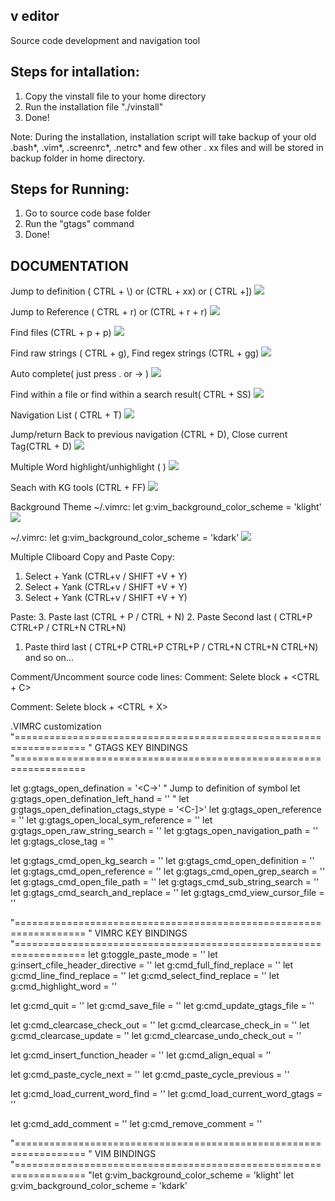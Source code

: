 v editor
---------

Source code development and navigation tool

Steps for intallation:
----------------------
1. Copy the vinstall file to your home directory
2. Run the installation file "./vinstall"
3. Done!

Note: 
  During the installation, installation script will take backup of your old .bash*, .vim*, .screenrc*, .netrc* and few other . xx files and will be stored in backup folder in home directory.

Steps for Running:
----------------------
1. Go to source code base folder 
2. Run the "gtags" command
3. Done!
  
## DOCUMENTATION
Jump to definition ( CTRL + \\) or (CTRL + xx) or ( CTRL +])
![](https://github.com/kalmuthu/v-editor/blob/master/docs/definition.png)


Jump to Reference ( CTRL + r) or (CTRL + r + r)
![](https://github.com/kalmuthu/v-editor/blob/master/docs/reference.png)



Find files (CTRL + p + p)
![](https://github.com/kalmuthu/v-editor/blob/master/docs/path.png)



Find raw strings ( CTRL + g), Find regex strings (CTRL + gg) 
![](https://github.com/kalmuthu/v-editor/blob/master/docs/grep.png)


Auto complete( just press . or -> )
![](https://github.com/kalmuthu/v-editor/blob/master/docs/autocomplete.png)


Find within a file or find within a search result( CTRL + SS)
![](https://github.com/kalmuthu/v-editor/blob/master/docs/sub-pattern.png)

Navigation List ( CTRL + T)
![](https://github.com/kalmuthu/v-editor/blob/master/docs/taglist.png)

Jump/return Back to previous navigation  (CTRL + D), Close current Tag(CTRL + D)
![](https://github.com/kalmuthu/v-editor/blob/master/docs/grep.png)

Multiple Word highlight/unhighlight ( <SPACE> )
![](https://github.com/kalmuthu/veditor/blob/master/docs/highlight.png)


Seach with KG tools (CTRL + FF)
![](https://github.com/kalmuthu/veditor/blob/master/docs/kg_search.png)


Background Theme 
~/.vimrc: let g:vim_background_color_scheme  = 'klight'
![](https://github.com/kalmuthu/veditor/blob/master/docs/bg_klight.png)

~/.vimrc: let g:vim_background_color_scheme  = 'kdark'
![](https://github.com/kalmuthu/veditor/blob/master/docs/bg_kdark.png)


Multiple Cliboard Copy and Paste
Copy:
1. Select + Yank (CTRL+v / SHIFT +V +  Y)
2. Select + Yank (CTRL+v / SHIFT +V +  Y)
3. Select + Yank (CTRL+v / SHIFT +V +  Y)

Paste:
3. Paste last (CTRL + P / CTRL + N)
2. Paste Second last ( CTRL+P CTRL+P / CTRL+N CTRL+N)
1. Paste third last ( CTRL+P CTRL+P CTRL+P / CTRL+N CTRL+N CTRL+N)
  and so on...

Comment/Uncomment source code lines:
Comment:
    Selete block + <CTRL + C>


Comment:
    Selete block + <CTRL + X>


.VIMRC customization
"==================================================================
"                                       GTAGS KEY BINDINGS
"==================================================================

let g:gtags_open_defination                             = '<C-\>'               " Jump to definition of symbol
let g:gtags_open_defination_left_hand   = '<C-E>'               "
let g:gtags_open_defination_ctags_stype = '<C-]>'
let g:gtags_open_reference                              = '<C-R>'
let g:gtags_open_local_sym_reference    = '<C-S>'
let g:gtags_open_raw_string_search              = '<C-G>'
let g:gtags_open_navigation_path                = '<C-T>'
let g:gtags_close_tag                                   = '<C-D>'

let g:gtags_cmd_open_kg_search          = '<C-F><C-F>'
let g:gtags_cmd_open_definition         = '<C-X><C-X>'
let g:gtags_cmd_open_reference          = '<C-R><C-R>'
let     g:gtags_cmd_open_grep_search    = '<C-G><C-G>'
let     g:gtags_cmd_open_file_path              = '<C-P><C-P>'
let     g:gtags_cmd_sub_string_search   = '<C-S><C-S>'
let     g:gtags_cmd_search_and_replace  = '<C-F><C-R>'
let     g:gtags_cmd_view_cursor_file    = '<C-F><C-L>'


"==================================================================
"                                       VIMRC KEY BINDINGS
"==================================================================
let g:toggle_paste_mode                         = '<F4>'
let g:insert_cfile_header_directive = '<C-F><C-H>'
let g:cmd_full_find_replace                     = '<C-J>'
let g:cmd_line_find_replace                     = '<C-K>'
let g:cmd_select_find_replace           = '<C-L>'
let g:cmd_highlight_word                        = '<SPACE>'

let g:cmd_quit                                          = '<F1>'
let g:cmd_save_file                                     = '<F2>'
let g:cmd_update_gtags_file                     = '<F3>'

let g:cmd_clearcase_check_out           = '<F5>'
let g:cmd_clearcase_check_in            = '<F6>'
let g:cmd_clearcase_update                      = '<F7>'
let g:cmd_clearcase_undo_check_out      = '<F8>'

let g:cmd_insert_function_header        = '<C-F><C-U>'
let g:cmd_align_equal                           = '<C-F><C-E>'

let g:cmd_paste_cycle_next                      = '<C-N>'
let g:cmd_paste_cycle_previous          = '<C-P>'

let g:cmd_load_current_word_find        = '<C-F>'
let g:cmd_load_current_word_gtags       = '<C-D>'


let g:cmd_add_comment                           = '<C-C>'
let g:cmd_remove_comment                        = '<C-X>'

"==================================================================
"                                       VIM BINDINGS
"==================================================================
"let g:vim_background_color_scheme      = 'klight'
let g:vim_background_color_scheme       = 'kdark'


